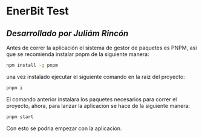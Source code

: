 # EnerBit Test

## _Desarrollado por Juliám Rincón_

Antes de correr la aplicación el sistema de gestor de paquetes es PNPM, asi que se recomienda instalar pnpm de la siguiente manera:

```sh
npm install -g pnpm
```

una vez instalado ejecutar el siguiente comando en la raiz del proyecto:

```sh
pnpm i
```

El comando anterior instalara los paquetes necesarios para correr el proyecto, ahora, para lanzar la aplicacion se hace de la siguiente manera:

```sh
pnpm start
```

Con esto se podria empezar con la aplicacion.
